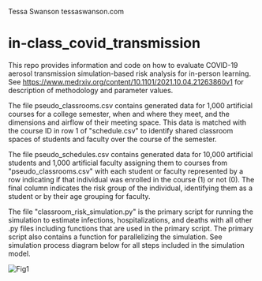 Tessa Swanson
tessaswanson.com

# in-class_covid_transmission
This repo provides information and code on how to evaluate COVID-19 aerosol transmission simulation-based risk analysis for in-person learning. See https://www.medrxiv.org/content/10.1101/2021.10.04.21263860v1 for description of methodology and parameter values.

The file pseudo_classrooms.csv contains generated data for 1,000 artificial courses for a college semester, when and where they meet, and the dimensions and airflow of their meeting space. This data is matched with the course ID in row 1 of "schedule.csv" to identify shared classroom spaces of students and faculty over the course of the semester.

The file pseudo_schedules.csv contains generated data for 10,000 artificial students and 1,000 artificial faculty assigning them to courses from "pseudo_classrooms.csv" with each student or faculty represented by a row indicating if that individual was enrolled in the course (1) or not (0). The final column indicates the risk group of the individual, identifying them as a student or by their age grouping for faculty.

The file "classroom_risk_simulation.py" is the primary script for running the simulation to estimate infections, hospitalizations, and deaths with all other .py files including functions that are used in the primary script. The primary script also contains a function for parallelizing the simulation. See simulation process diagram below for all steps included in the simulation model.


![Fig1](https://user-images.githubusercontent.com/43580228/166741984-05131385-c604-48a6-9087-6322f142236e.jpg)
